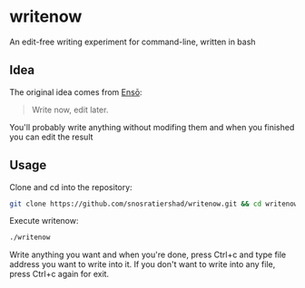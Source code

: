 # writenow
An edit-free writing experiment for command-line, written in bash 

## Idea
The original idea comes from [Ensō](https://enso.sonnet.io/):
  > Write now, edit later.

You'll probably write anything without modifing them and when you finished you can edit the result

## Usage
Clone and cd into the repository:
```bash
git clone https://github.com/snosratiershad/writenow.git && cd writenow
```
Execute writenow:
```bash
./writenow
```
Write anything you want and when you're done, press Ctrl+c and type file address you want to write into it.
If you don't want to write into any file, press Ctrl+c again for exit.
